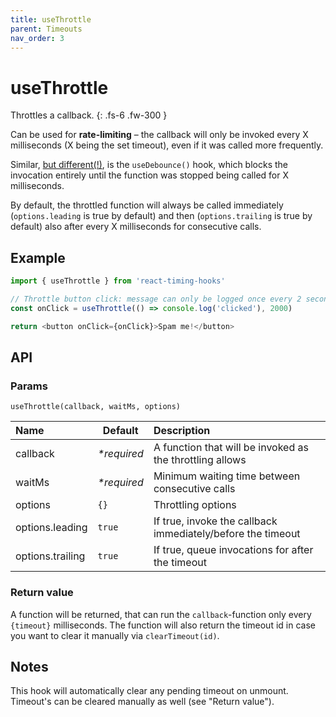 ```yaml
---
title: useThrottle
parent: Timeouts
nav_order: 3
---
```


# useThrottle

Throttles a callback.
{: .fs-6 .fw-300 }

Can be used for **rate-limiting** – the callback will only be invoked every X milliseconds (X being the set timeout),
even if it was called more frequently.

Similar, [but different(!)][thr-vs-deb], is the `useDebounce()` hook, which blocks the invocation entirely until the function was
stopped being called for X milliseconds.

By default, the throttled function will always be called immediately (`options.leading` is true by default) and then
(`options.trailing` is true by default) also after every X milliseconds for consecutive calls.

## Example

```javascript
import { useThrottle } from 'react-timing-hooks'

// Throttle button click: message can only be logged once every 2 seconds, regardless of how often the button is clicked.
const onClick = useThrottle(() => console.log('clicked'), 2000)

return <button onClick={onClick}>Spam me!</button>
```

## API

### Params

`useThrottle(callback, waitMs, options)`

| Name             | Default     | Description                                                 |
|:-----------------|-------------|:------------------------------------------------------------|
| callback         | _*required_ | A function that will be invoked as the throttling allows    |
| waitMs           | _*required_ | Minimum waiting time between consecutive calls              |
| options          | `{}`        | Throttling options                                          |
| options.leading  | `true`      | If true, invoke the callback immediately/before the timeout |
| options.trailing | `true`      | If true, queue invocations for after the timeout            |


### Return value

A function will be returned, that can run the `callback`-function only every `{timeout}` milliseconds.
The function will also return the timeout id in case you want to clear it manually via `clearTimeout(id)`.

## Notes

This hook will automatically clear any pending timeout on unmount. Timeout's can be cleared manually as well (see "Return value").

[thr-vs-deb]: https://css-tricks.com/the-difference-between-throttling-and-debouncing/

